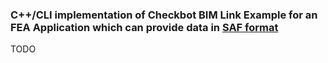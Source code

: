 ### C++/CLI implementation of Checkbot BIM Link Example for an FEA Application which can provide data in [SAF format](https://www.scia.net/en/innovations/structural-analysis-format-saf)

TODO

